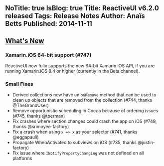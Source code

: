 NoTitle: true
IsBlog: true
Title: ReactiveUI v6.2.0 released
Tags: Release Notes
Author: Anaïs Betts
Published: 2014-11-11
---

## [What's New](https://github.com/reactiveui/ReactiveUI/compare/6.1.0...6.2.0)

### Xamarin.iOS 64-bit support (#747)

ReactiveUI now fully supports the new 64-bit Xamarin.iOS API, if you are running Xamarin.iOS 8.4 or higher (currently in the Beta channel).

### Small Fixes
- Derived collections now have an `onRemove` method that can be used to clean up objects that are removed from the collection (#744, thanks @TheGrandUser)
- Remove opportunistic scheduling in Cocoa because of ordering issues (#745, thanks @tberman)
- Fix crashes where section changes could crash the app on iOS (#749, thanks @srimoyee-factory)
- Fix a crash when using `x => x` as your selector (#741, thanks @eggapauli)
- Propagate WhenActivated to subviews on iOS (#735, thanks @justin-factory)
- Fix issue where `INotifyPropertyChanging` was not defined on all platforms
